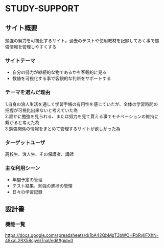 # STUDY-SUPPORT

## サイト概要
勉強の努力を可視化するサイト。過去のテストや使用教材を記録しておく事で勉強情報を管理しやすくする
### サイトテーマ
- 自分の努力が継続的な物であるかを客観的に見る    
- 数値を可視化する事で客観的な判断をサポートする    

### テーマを選んだ理由
1.自身の浪人生活を通して学習手帳の有用性を感じていたが、全体の学習時間の把握が可視化出来ないと考えていた為  
2.誰かに勉強を見られる、または努力を見て貰える事でモチベーションの維持に繋がると考えた為  
3.勉強関係の情報をまとめて管理するサイトが欲しかった為  

### ターゲットユーザ
高校生、浪人生、その保護者、講師  

### 主な利用シーン 
- 年間予定の管理  
- テスト結果、勉強の進捗の管理  
- 日々の学習記録  

## 設計書

### 機能一覧
https://docs.google.com/spreadsheets/d/1bA42QbMgT3bWOHPbRyIiFXhN-48xaL2RX58cjw6TnaI/edit#gid=0